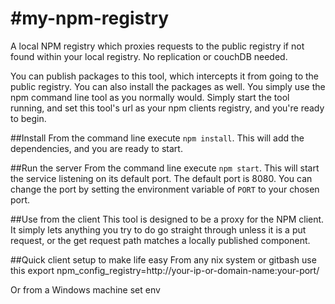 #my-npm-registry
===============

A local NPM registry which proxies requests to the public registry if not found within your local registry. No replication or couchDB needed.

You can publish packages to this tool, which intercepts it from going to the public registry. You can also install the packages as well. You simply use the npm command line tool as you normally would. Simply start the tool running, and set this tool's url as your npm clients registry, and you're ready to begin.

##Install
From the command line execute `npm install`. This will add the dependencies, and you are ready to start.

##Run the server
From the command line execute `npm start`. This will start the service listening on its default port. The default port is 8080. You can change the port by setting the environment variable of `PORT` to your chosen port.

##Use from the client
This tool is designed to be a proxy for the NPM client. It simply lets anything you try to do go straight through unless it is a put request, or the get request path matches a locally published component.

##Quick client setup to make life easy
From any nix system or gitbash use this
export npm_config_registry=http://your-ip-or-domain-name:your-port/

Or from a Windows machine
set env
